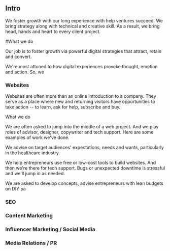 ## Intro

We foster growth with our long experience with help ventures succeed. We bring strategy along with technical and creative skill. As a result, we bring head, hands and heart to every client project. 

#What we do

Our job is to foster growth via powerful digital strategies that attract, retain and convert. 

We're most attuned to how digital experiences provoke thought, emotion and action. So, we 

### Websites

Websites are often more than an online introduction to a company. They serve as a place where new and returning visitors have opportunities to take action -- to learn, ask for help, subscribe and buy. 

What we do

We are often asked to jump into the middle of a web project. And we play roles of advisor, designer, copywriter and tech support. Here are some examples of work we've done.

We advise on target audiences' expectations, needs and wants, particularly in the healthcare industry.

We help entrepreneurs use free or low-cost tools to build websites. And then we're there for tech support. Bugs or unexpected downtime is stressful and we'll jump in as needed.  

We are asked to develop concepts, advise entrepreneurs with lean budgets on DIY pa 


### SEO


### Content Marketing


### Influencer Marketing / Social Media


### Media Relations / PR







